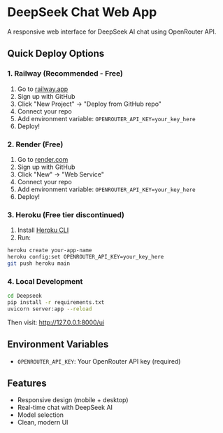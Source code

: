 # DeepSeek Chat Web App

A responsive web interface for DeepSeek AI chat using OpenRouter API.

## Quick Deploy Options

### 1. Railway (Recommended - Free)
1. Go to [railway.app](https://railway.app)
2. Sign up with GitHub
3. Click "New Project" → "Deploy from GitHub repo"
4. Connect your repo
5. Add environment variable: `OPENROUTER_API_KEY=your_key_here`
6. Deploy!

### 2. Render (Free)
1. Go to [render.com](https://render.com)
2. Sign up with GitHub
3. Click "New" → "Web Service"
4. Connect your repo
5. Add environment variable: `OPENROUTER_API_KEY=your_key_here`
6. Deploy!

### 3. Heroku (Free tier discontinued)
1. Install [Heroku CLI](https://devcenter.heroku.com/articles/heroku-cli)
2. Run:
```bash
heroku create your-app-name
heroku config:set OPENROUTER_API_KEY=your_key_here
git push heroku main
```

### 4. Local Development
```bash
cd Deepseek
pip install -r requirements.txt
uvicorn server:app --reload
```
Then visit: http://127.0.0.1:8000/ui

## Environment Variables
- `OPENROUTER_API_KEY`: Your OpenRouter API key (required)

## Features
- Responsive design (mobile + desktop)
- Real-time chat with DeepSeek AI
- Model selection
- Clean, modern UI
